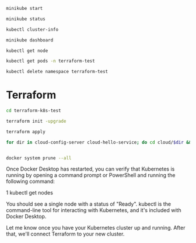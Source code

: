 ```sh
minikube start
````

```sh
minikube status
````

```sh
kubectl cluster-info
````

```sh
minikube dashboard
````

```sh
kubectl get node
````

```sh
kubectl get pods -n terraform-test
````

```sh
kubectl delete namespace terraform-test
````


# Terraform

```sh
cd terraform-k8s-test
````

```sh
terraform init -upgrade 
````

```sh
terraform apply
````


```sh
for dir in cloud-config-server cloud-hello-service; do cd cloud/$dir && mvn spring-boot:build-image && cd ../..; done
````

```sh

````

```sh
docker system prune --all
````


Once Docker Desktop has restarted, you can verify that Kubernetes is running by opening a command prompt or PowerShell and running the following command:

1 kubectl get nodes

You should see a single node with a status of "Ready". kubectl is the command-line tool for interacting with Kubernetes, and it's included with Docker Desktop.

Let me know once you have your Kubernetes cluster up and running. After that, we'll connect Terraform to your new cluster.